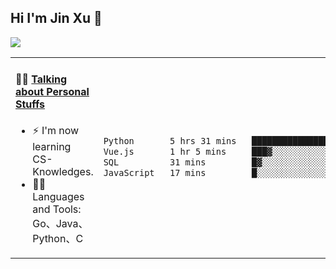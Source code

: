 
## Hi I'm Jin Xu 👋
![](https://komarev.com/ghpvc/?username=jiayouxujin&color=brightgreen&label=PROFILE+VIEWS)



<table align="center">
<tr>
<td valign="top" width="60%">

#### 🏋️‍♀️ <a href="https://github.com/jiayouxujin" target="_blank">Talking about Personal Stuffs</a>
<!-- recent_releases starts -->

- ⚡  I'm now learning CS-Knowledges.  
- 🏊‍♂️ Languages and Tools: Go、Java、Python、C
<!-- recent_releases ends -->
</td>
<td>
 
<!--START_SECTION:waka-->

```txt
Python       5 hrs 31 mins   ██████████████████▓░░░░░░   74.25 %
Vue.js       1 hr 5 mins     ███▓░░░░░░░░░░░░░░░░░░░░░   14.65 %
SQL          31 mins         █▓░░░░░░░░░░░░░░░░░░░░░░░   07.07 %
JavaScript   17 mins         █░░░░░░░░░░░░░░░░░░░░░░░░   04.03 %
```

<!--END_SECTION:waka-->
 
</td>
</tr>
</table>





